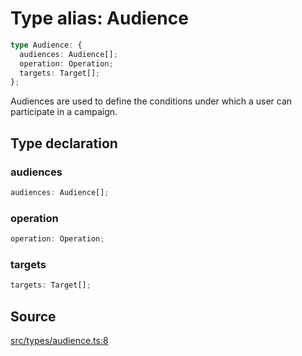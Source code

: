 # Type alias: Audience

```ts
type Audience: {
  audiences: Audience[];
  operation: Operation;
  targets: Target[];
};
```

Audiences are used to define the conditions under which a user can participate in a campaign.

## Type declaration

### audiences

```ts
audiences: Audience[];
```

### operation

```ts
operation: Operation;
```

### targets

```ts
targets: Target[];
```

## Source

[src/types/audience.ts:8](https://github.com/torque-labs/torque-ts-sdk/blob/06c96b69b43209c72870e94ce49516c9ed8e9158/src/types/audience.ts#L8)
